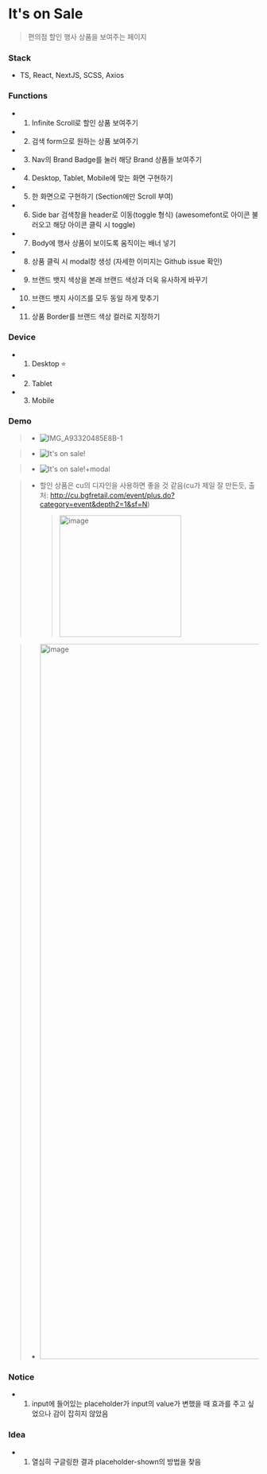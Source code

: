 # It's on Sale

> 편의점 할인 행사 상품을 보여주는 페이지

### Stack

- TS, React, NextJS, SCSS, Axios

### Functions

- 1. Infinite Scroll로 할인 상품 보여주기
- 2. 검색 form으로 원하는 상품 보여주기
- 3. Nav의 Brand Badge를 눌러 해당 Brand 상품들 보여주기
- 4. Desktop, Tablet, Mobile에 맞는 화면 구현하기
- 5. 한 화면으로 구현하기 (Section에만 Scroll 부여)
- 6. Side bar 검색창을 header로 이동(toggle 형식)
     (awesomefont로 아이콘 불러오고 해당 아이콘 클릭 시 toggle)
- 7. Body에 행사 상품이 보이도록 움직이는 배너 넣기
- 8. 상품 클릭 시 modal창 생성 (자세한 이미지는 Github issue 확인)
- 9. 브랜드 뱃지 색상을 본래 브랜드 색상과 더욱 유사하게 바꾸기
- 10. 브랜드 뱃지 사이즈를 모두 동일 하게 맞추기
- 11. 상품 Border를 브랜드 색상 컬러로 지정하기


### Device

- 1. Desktop ⭐️
- 2. Tablet
- 3. Mobile

### Demo

> - ![IMG_A93320485E8B-1](https://user-images.githubusercontent.com/57670160/156888140-6933ad3f-e2e7-4c47-a379-653f94507452.jpeg)

> - ![It's on sale!](https://user-images.githubusercontent.com/94846590/159687970-b550fadb-213e-4cd6-be1f-0792f40e5292.png)

> - ![It's on sale!+modal](https://user-images.githubusercontent.com/94846590/159687973-4b31cfff-236c-44b0-959b-3754085d63f6.png)

> - 할인 상품은 cu의 디자인을 사용하면 좋을 것 같음(cu가 제일 잘 만든듯, 출처: http://cu.bgfretail.com/event/plus.do?category=event&depth2=1&sf=N)
>   > <img width="245" alt="image" src="https://user-images.githubusercontent.com/57670160/156888098-114f3c88-aee2-4d6a-ba56-dd61b76c73f7.png">

> - <img width="1440" alt="image" src="https://user-images.githubusercontent.com/57670160/156918906-d7b281bd-1192-4645-8752-ec934f633db9.png">

### Notice

- 1. input에 들어있는 placeholder가 input의 value가 변했을 때 효과를 주고 싶었으나 감이 잡히지 않았음

### Idea

- 1. 열심히 구글링한 결과 placeholder-shown의 방법을 찾음
